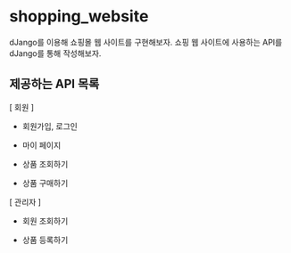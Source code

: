 # shopping_website

dJango를 이용해 쇼핑몰 웹 사이트를 구현해보자.
쇼핑 웹 사이트에 사용하는 API를 dJango를 통해 작성해보자.

## 제공하는 API 목록

[ 회원 ]

- 회원가입, 로그인

- 마이 페이지

- 상품 조회하기

- 상품 구매하기

[ 관리자 ] 

- 회원 조회하기

- 상품 등록하기

